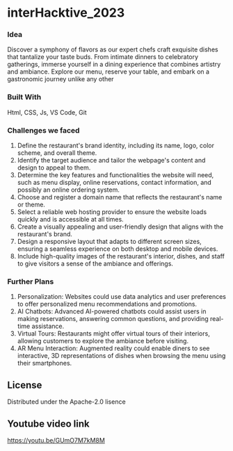 # interHacktive_2023

### Idea
 Discover a symphony of flavors as our expert chefs craft exquisite dishes that tantalize your taste buds. From intimate dinners to celebratory gatherings, immerse yourself in a dining experience that combines artistry and ambiance. Explore our menu, reserve your table, and embark on a gastronomic journey unlike any other
### Built With
Html, CSS, Js, VS Code, Git

### Challenges we faced
1. Define the restaurant's brand identity, including its name, logo, color scheme, and overall theme.
2. Identify the target audience and tailor the webpage's content and design to appeal to them.
3. Determine the key features and functionalities the website will need, such as menu display, online reservations, contact information, and possibly an online ordering system.
4. Choose and register a domain name that reflects the restaurant's name or theme.
5. Select a reliable web hosting provider to ensure the website loads quickly and is accessible at all times.
6. Create a visually appealing and user-friendly design that aligns with the restaurant's brand.
7. Design a responsive layout that adapts to different screen sizes, ensuring a seamless experience on both desktop and mobile devices.
8. Include high-quality images of the restaurant's interior, dishes, and staff to give visitors a sense of the ambiance and offerings.

### Further Plans
1. Personalization: Websites could use data analytics and user preferences to offer personalized menu recommendations and promotions.
2. AI Chatbots: Advanced AI-powered chatbots could assist users in making reservations, answering common questions, and providing real-time assistance.
3. Virtual Tours: Restaurants might offer virtual tours of their interiors, allowing customers to explore the ambiance before visiting.
4. AR Menu Interaction: Augmented reality could enable diners to see interactive, 3D representations of dishes when browsing the menu using their smartphones.
## License
Distributed under the Apache-2.0 lisence

## Youtube video link
https://youtu.be/GUmO7M7kM8M
